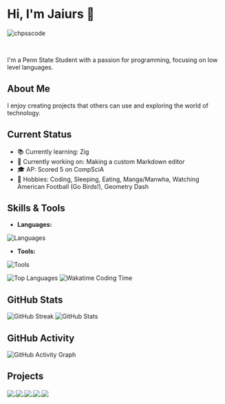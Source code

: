 # Hi, I'm Jaiurs 👋
<p align="left"> <img src="https://komarev.com/ghpvc/?username=imma-Spring&label=Profile%20views&color=0e75b6&style=for-the-badge" alt="chpsscode" /> </p>
<br>

I'm a Penn State Student with a passion for programming, focusing on low level languages.

## About Me

I enjoy creating projects that others can use and exploring the world of technology.

## Current Status

- 📚 Currently learning: Zig
- 🔧 Currently working on: Making a custom Markdown editor
- 🎓 AP: Scored 5 on CompSciA
- 🌟 Hobbies: Coding, Sleeping, Eating, Manga/Manwha, Watching American Football (Go Birds!), Geometry Dash

## Skills & Tools

- **Languages:**
<img src="https://skillicons.dev/icons?i=zig,c,java,cpp,cs,html,css,python,godot,bash,latex,md,cmake" alt="Languages">

- **Tools:**
<img src="https://skillicons.dev/icons?i=neovim,idea,git,github,linux,pytorch" alt="Tools">

![Top Languages](https://github-readme-stats.vercel.app/api/top-langs/?username=imma-Spring&layout=pie)
![Wakatime Coding Time](https://github-readme-stats.vercel.app/api/wakatime?username=immaspring&layout=compact)
  
## GitHub Stats

![GitHub Streak](https://streak-stats.demolab.com?user=imma-Spring)
![GitHub Stats](https://github-readme-stats.vercel.app/api?username=imma-Spring&theme=radical&show_icons=true&count_private=true)

## GitHub Activity

![GitHub Activity Graph](https://github-readme-activity-graph.vercel.app/graph?username=imma-Spring&custom_title=GitHub%20Activity%20Graph&bg_color=141321&color=A9FEF7&line=626069&point=F8D847&area_color=FE428E&title_color=FE428E&area=true)

## Projects
<div align="left">
<a href="https://github.com/imma-Spring/Chronos">
  <img align="center" src="https://github-readme-stats.vercel.app/api/pin/?username=imma-Spring&theme=radical&repo=Chronos" />
</a>
<a href="https://github.com/imma-Spring/clox-implementation">
  <img align="center" src="https://github-readme-stats.vercel.app/api/pin/?username=imma-Spring&theme=radical&repo=clox-implementation" />
</a>
<a href="https://github.com/Salmon-lang/Salmon">
  <img align="center" src="https://github-readme-stats.vercel.app/api/pin/?username=Salmon-lang&theme=radical&repo=Salmon" />
</a>
  <a href="https://github.com/imma-Spring/RAC">
  <img align="center" src="https://github-readme-stats.vercel.app/api/pin/?username=imma-Spring&theme=radical&repo=RAC" />
</a>
  </a>
  <a href="https://github.com/imma-Spring/vast">
  <img align="center" src="https://github-readme-stats.vercel.app/api/pin/?username=imma-Spring&theme=radical&repo=vast" />
</a>
</div>
